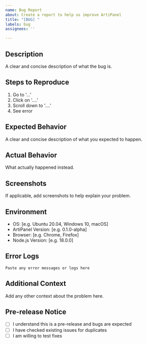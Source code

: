```yaml
---
name: Bug Report
about: Create a report to help us improve ArtiPanel
title: "[BUG] "
labels: bug
assignees: ''

---
```


## Description
A clear and concise description of what the bug is.

## Steps to Reproduce
1. Go to '...'
2. Click on '....'
3. Scroll down to '....'
4. See error

## Expected Behavior
A clear and concise description of what you expected to happen.

## Actual Behavior
What actually happened instead.

## Screenshots
If applicable, add screenshots to help explain your problem.

## Environment
- OS: [e.g. Ubuntu 20.04, Windows 10, macOS]
- ArtiPanel Version: [e.g. 0.1.0-alpha]
- Browser: [e.g. Chrome, Firefox]
- Node.js Version: [e.g. 18.0.0]

## Error Logs
```
Paste any error messages or logs here
```

## Additional Context
Add any other context about the problem here.

## Pre-release Notice
- [ ] I understand this is a pre-release and bugs are expected
- [ ] I have checked existing issues for duplicates
- [ ] I am willing to test fixes
